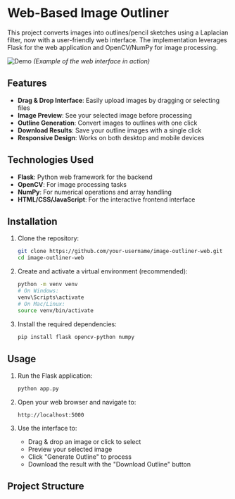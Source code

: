 # Web-Based Image Outliner

This project converts images into outlines/pencil sketches using a Laplacian filter, now with a user-friendly web interface. The implementation leverages Flask for the web application and OpenCV/NumPy for image processing.

![Demo]([demo.gif](https://github.com/user-attachments/assets/b2ee4c18-8b32-44db-9b6a-291e794ba7c1)) *(Example of the web interface in action)*

## Features

- **Drag & Drop Interface**: Easily upload images by dragging or selecting files
- **Image Preview**: See your selected image before processing
- **Outline Generation**: Convert images to outlines with one click
- **Download Results**: Save your outline images with a single click
- **Responsive Design**: Works on both desktop and mobile devices

## Technologies Used

- **Flask**: Python web framework for the backend
- **OpenCV**: For image processing tasks
- **NumPy**: For numerical operations and array handling
- **HTML/CSS/JavaScript**: For the interactive frontend interface

## Installation

1. Clone the repository:

    ```bash
    git clone https://github.com/your-username/image-outliner-web.git
    cd image-outliner-web
    ```

2. Create and activate a virtual environment (recommended):

    ```bash
    python -m venv venv
    # On Windows:
    venv\Scripts\activate
    # On Mac/Linux:
    source venv/bin/activate
    ```

3. Install the required dependencies:

    ```bash
    pip install flask opencv-python numpy
    ```

## Usage

1. Run the Flask application:

    ```bash
    python app.py
    ```

2. Open your web browser and navigate to:

    ```
    http://localhost:5000
    ```

3. Use the interface to:
   - Drag & drop an image or click to select
   - Preview your selected image
   - Click "Generate Outline" to process
   - Download the result with the "Download Outline" button

## Project Structure
